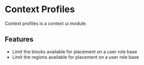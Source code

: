 # Context Profiles
Context profiles is a context ui module.

## Features
- Limit the blocks available for placement on a user role base
- Limit the regions available for placement on a user role base
